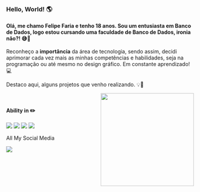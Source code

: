 ### Hello, World! 🌎

#### Olá, me chamo Felipe Faria e tenho 18 anos. Sou um entusiasta em Banco de Dados, logo estou cursando uma faculdade de Banco de Dados, ironia não?! 😅🤣

Reconheço a **importância** da área de tecnologia, sendo assim, decidi aprimorar cada vez mais as minhas competências e habilidades, seja na programação ou até mesmo no design gráfico. Em constante aprendizado! 💻

Destaco aqui, alguns projetos que venho realizando. 💡🌱

<img align='right' src="https://cdn.dribbble.com/users/187497/screenshots/3820435/livechat-drib-15.gif" width="250">

<br>

#### Ability in ✏️ 

<p>
  <img src="https://img.shields.io/badge/react_native%20-%2320232a.svg?&style=for-the-badge&logo=react&logoColor=%2361DAFB"/>
  <img src="https://img.shields.io/badge/Python-14354C?style=for-the-badge&logo=python&logoColor=4B8BBE" />
  <img src="https://img.shields.io/badge/JavaScript-323330?style=for-the-badge&logo=javascript&logoColor=gold"/>
  <img src="https://img.shields.io/badge/github%20-%23121011.svg?&style=for-the-badge&logo=github&logoColor=white"/>
</p>

All My Social Media

[<img src="https://img.shields.io/badge/linkedin-%230077B5.svg?&style=for-the-badge&logo=linkedin&logoColor=white" />](https://www.linkedin.com/in/felipe-faria-verderamis-3b9b10202/)
